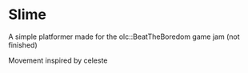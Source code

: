 # Slime
A simple platformer made for the olc::BeatTheBoredom game jam (not finished)

Movement inspired by celeste
